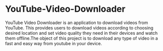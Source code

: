 # YouTube-Video-Downloader
YouTube Video Downloader is an application to download videos from YouTube. This provides users to download videos according to choosing desired location and set video quality  they need in their devices and watch them offline.The object of this project is to download any type of video in a fast and easy way from youtube in your device.

